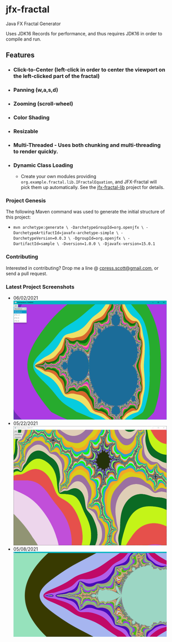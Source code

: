 # jfx-fractal
Java FX Fractal Generator

Uses JDK16 Records for performance, and thus requires JDK16 in order to compile and run.

## Features
 - ### Click-to-Center (left-click in order to center the viewport on the left-clicked part of the fractal)
 - ### Panning (w,a,s,d)
 - ### Zooming (scroll-wheel)
 - ### Color Shading
 - ### Resizable
 - ### Multi-Threaded - Uses both chunking and multi-threading to render quickly.
 - ### Dynamic Class Loading
   - Create your own modules providing `org.example.fractal.lib.IFractalEquation`, and JFX-Fractal will pick them up automatically. See the  [jfx-fractal-lib](https://github.com/wswright/jfx-fractal-lib) project for details.
 

### Project Genesis
The following Maven command was used to generate the initial structure of this project:
 - `mvn archetype:generate \
-DarchetypeGroupId=org.openjfx \
-DarchetypeArtifactId=javafx-archetype-simple \
-DarchetypeVersion=0.0.3 \
-DgroupId=org.openjfx \
-DartifactId=sample \
-Dversion=1.0.0 \
-Djavafx-version=15.0.1`

### Contributing
Interested in contributing? Drop me a line @ cpress.scott@gmail.com, or send a pull request.

### Latest Project Screenshots
- 06/02/2021 ![Screenshot](DropDown.PNG)
- 05/22/2021 ![Screenshot](Capture2.PNG)
- 05/08/2021 ![Screenshot](Capture.PNG)